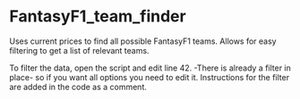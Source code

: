 # FantasyF1_team_finder
Uses current prices to find all possible FantasyF1 teams. Allows for easy filtering to get a list of relevant teams.

To filter the data, open the script and edit line 42. -There is already a filter in place- so if you want all options you need to edit it. Instructions for the filter are added in the code as a comment. 
